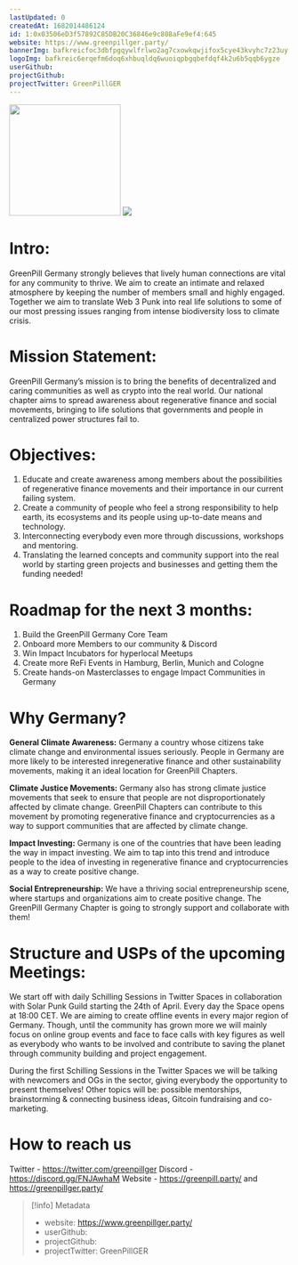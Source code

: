 ```yaml
---
lastUpdated: 0
createdAt: 1682014486124
id: 1:0x03506eD3f57892C85DB20C36846e9c808aFe9ef4:645
website: https://www.greenpillger.party/
bannerImg: bafkreicfoc3dbfpgqywlfrlwo2ag7cxowkqwjifox5cye43kvyhc7z23uy
logoImg: bafkreic6erqefm6doq6xhbuqldq6wuoiqpbgqbefdqf4k2u6b5qqb6ygze
userGithub:
projectGithub:
projectTwitter: GreenPillGER
---
```


<img style="width: 200px" src="https://ipfs-grants-stack.gitcoin.co/ipfs/bafkreic6erqefm6doq6xhbuqldq6wuoiqpbgqbefdqf4k2u6b5qqb6ygze">

<img src="https://ipfs-grants-stack.gitcoin.co/ipfs/bafkreicfoc3dbfpgqywlfrlwo2ag7cxowkqwjifox5cye43kvyhc7z23uy">

# Intro:
GreenPill Germany strongly believes that lively human connections are vital for any community to thrive. We aim to create an intimate and relaxed atmosphere by keeping the number of members small and highly engaged. Together we aim to translate Web 3 Punk into real life solutions to some of our most pressing issues ranging from intense biodiversity loss to climate crisis.
 
 
# Mission Statement:
GreenPill Germany’s mission is to bring the benefits of decentralized and caring communities as well as crypto into the real world. Our national chapter aims to spread awareness about regenerative finance and social movements, bringing to life solutions that governments and people in centralized power structures fail to.
  
  
# Objectives:
1. Educate and create awareness among members about the possibilities of regenerative finance movements and their importance in our current failing system.
2. Create a community of people who feel a strong responsibility to help earth, its ecosystems and its people using up-to-date means and technology.
3. Interconnecting everybody even more through discussions, workshops and mentoring.
4. Translating the learned concepts and community support into the real world by starting green projects and businesses and getting them the funding needed!
 
 
# Roadmap for the next 3 months:
1. Build the GreenPill Germany Core Team
2. Onboard more Members to our community & Discord
3. Win Impact Incubators for hyperlocal Meetups
4. Create more ReFi Events in Hamburg, Berlin, Munich and Cologne
5. Create hands-on Masterclasses to engage Impact Communities in Germany
 
 
# Why Germany?
**General Climate Awareness:** Germany a country whose citizens take climate change and environmental issues seriously. People in Germany are more likely to be interested inregenerative finance and other sustainability movements, making it an ideal location for GreenPill Chapters.

**Climate Justice Movements:** Germany also has strong climate justice movements that seek to ensure that people are not disproportionately affected by climate change. GreenPill Chapters can contribute to this movement by promoting regenerative finance and cryptocurrencies as a way to support communities that are affected by climate change.

**Impact Investing:** Germany is one of the countries that have been leading the way in impact investing. We aim to tap into this trend and introduce people to the idea of investing in regenerative finance and cryptocurrencies as a way to create positive change.

**Social Entrepreneurship:** We have a thriving social entrepreneurship scene, where startups and organizations aim to create positive change. The GreenPill Germany Chapter is going to strongly support and collaborate with them!
 
 
# Structure and USPs of the upcoming Meetings:
We start off with daily Schilling Sessions in Twitter Spaces in collaboration with Solar Punk Guild starting the 24th of April. Every day the Space opens at 18:00 CET. We are aiming to create offline events in every major region of Germany. Though, until the community has grown more we will mainly focus on online group events and face to face calls with key figures as well as everybody who wants to be involved and contribute to saving the planet through community building and project engagement. 

During the first Schilling Sessions in the Twitter Spaces we will be talking with newcomers and OGs in the sector, giving everybody the opportunity to present themselves! Other topics will be: possible mentorships, brainstorming & connecting business ideas, Gitcoin fundraising and co-marketing.
 
 
 
# How to reach us
Twitter - https://twitter.com/greenpillger
Discord - https://discord.gg/FNJAwhaM
Website - https://greenpill.party/ and https://greenpillger.party/ 




> [!info] Metadata
> * website: https://www.greenpillger.party/
> * userGithub: 
> * projectGithub: 
> * projectTwitter: GreenPillGER